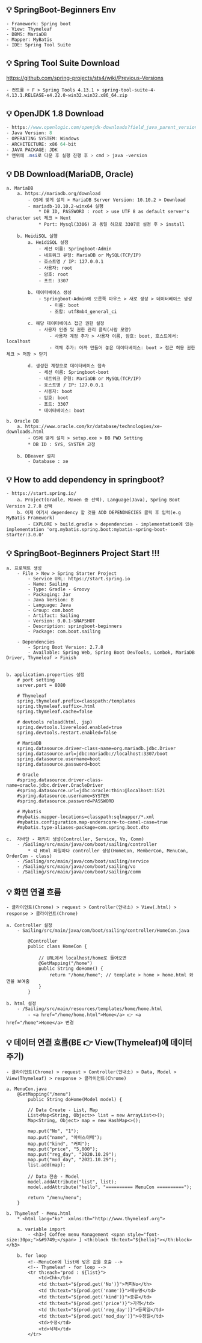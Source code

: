 ## 💡 SpringBoot-Beginners Env
    - Framework: Spring boot
    - View: Thymeleaf
    - DBMS: MariaDB
    - Mapper: MyBatis
    - IDE: Spring Tool Suite
    
## 💡 Spring Tool Suite Download 
https://github.com/spring-projects/sts4/wiki/Previous-Versions

    - 컨트롤 + F > Spring Tools 4.13.1 > spring-tool-suite-4-4.13.1.RELEASE-e4.22.0-win32.win32.x86_64.zip
    
## 💡 OpenJDK 1.8 Download
```java
- https://www.openlogic.com/openjdk-downloads?field_java_parent_version_target_id=416&field_operating_system_target_id=436&field_architecture_target_id=391&field_java_package_target_id=396
- Java Version: 8
- OPERATING SYSTEM: Windows
- ARCHITECTURE: x86 64-bit
- JAVA PACKAGE: JDK
* 맨위에 .msi로 다운 후 실행 진행 후 > cmd > java -version
```    

## 💡 DB Download(MariaDB, Oracle)
    a. MariaDB 
        a. https://mariadb.org/download
            - OS에 맞게 설치 > MariaDB Server Version: 10.10.2 > Download
            - mariadb-10.10.2-winx64 실행 
                * DB ID, PASSWORD : root > use UTF 8 as default server's character set 체크 > Next
                * Port: Mysql(3306) 과 동일 하므로 3307로 설정 후 > install
            
        b. HeidiSQL 실행
            a. HeidiSQL 설정
                - 세션 이름: Springboot-Admin
                - 네트워크 유형: MariaDB or MySQL(TCP/IP)
                - 호스트명 / IP: 127.0.0.1
                - 사용자: root
                - 암호: root
                - 포트: 3307

            b. 데이터베이스 생성
                - Springboot-Admin에 오른쪽 마우스 > 새로 생성 > 데이터베이스 생성 
                    - 이름: boot
                    - 조합: utf8mb4_general_ci 
            
            c. 해당 데이터베이스 접근 권한 설정
                - 사용자 인증 및 권한 관리 클릭(사람 모양) 
                    - 사용자 계정 추가 > 사용자 이름, 암호: boot, 호스트에서: localhost
                    - 객체 추가: 아까 만들어 놓은 데이터베이스: boot > 접근 허용 권한 체크 > 저장 > 닫기 
                    
            d. 생성한 계정으로 데이터베이스 접속
                - 세션 이름: Springboot-boot
                - 네트워크 유형: MariaDB or MySQL(TCP/IP)
                - 호스트명 / IP: 127.0.0.1
                - 사용자: boot
                - 암호: boot
                - 포트: 3307
                * 데이터베이스: boot
    
    b. Oracle DB
        a. https://www.oracle.com/kr/database/technologies/xe-downloads.html
            - OS에 맞게 설치 > setup.exe > DB PWD Setting
            * DB ID : SYS, SYSTEM 고정
            
        b. DBeaver 설치
            - Database : xe

## 💡 How to add dependency in springboot?
    - https://start.spring.io/
        a. Project(Gradle, Maven 중 선택), Language(Java), Spring Boot Version 2.7.8 선택 
        b. 이제 여기서 dependency 할 것을 ADD DEPENDNECIES 클릭 후 입력(e.g MyBatis Framework)
            - EXPLORE > build.gradle > dependencies - implementation에 있는 implementation 'org.mybatis.spring.boot:mybatis-spring-boot-starter:3.0.0' 
                    
## 💡 SpringBoot-Beginners Project Start !!!        
    a. 프로젝트 생성 
        - File > New > Spring Starter Project
            - Service URL: https://start.spring.io
            - Name: Sailing
            - Type: Gradle - Groovy 
            - Packaging: Jar
            - Java Version: 8
            - Language: Java
            - Group: com.boot
            - Artifact: Sailing
            - Version: 0.0.1-SNAPSHOT
            - Description: springboot-beginners
            - Package: com.boot.sailing
        
        - Dependencies
            - Spring Boot Version: 2.7.8
            - Available: Spring Web, Spring Boot DevTools, Lombok, MariaDB Driver, Thymeleaf > Finish
                  
                  
    b. application.properties 설정
        # port setting
        server.port = 8080

        # Thymeleaf
        spring.thymeleaf.prefix=classpath:/templates
        spring.thymeleaf.suffix=.html
        spring.thymeleaf.cache=false

        # devtools reload(html, jsp)
        spring.devtools.livereload.enabled=true
        spring.devtools.restart.enabled=false

        # MariaDB
        spring.datasource.driver-class-name=org.mariadb.jdbc.Driver
        spring.datasource.url=jdbc:mariadb://localhost:3307/boot
        spring.datasource.username=boot
        spring.datasource.password=boot

        # Oracle
        #spring.datasource.driver-class-name=oracle.jdbc.driver.OracleDriver
        #spring.datasource.url=jdbc:oracle:thin:@localhost:1521
        #spring.datasource.username=SYSTEM
        #spring.datasource.password=PASSWORD
         
        # Mybatis
        #mybatis.mapper-locations=classpath:sqlmapper/*.xml
        #mybatis.configuration.map-underscore-to-camel-case=true
        #mybatis.type-aliases-package=com.spring.boot.dto
        
    c.  자바단 - 패키지 생성(Controller, Service, Vo, Comm)
        - /Sailing/src/main/java/com/boot/sailing/controller
            * 각 Html 파일마다 controller 생성(HomeCon, MemberCon, MenuCon, OrderCon - class)          
        - /Sailing/src/main/java/com/boot/sailing/service          
        - /Sailing/src/main/java/com/boot/sailing/vo                         
        - /Sailing/src/main/java/com/boot/sailing/comm
## 💡 화면 연결 흐름
    - 클라이언트(Chrome) > request > Controller(안내소) > View(.html) > response > 클라이언트(Chrome)
    
    a. Controller 설정 
        - Sailing/src/main/java/com/boot/sailing/controller/HomeCon.java
        
            @Controller
            public class HomeCon {

                // URL에서 localhost/home로 들어오면
                @GetMapping("/home")
                public String doHome() {
                    return "/home/home"; // template > home > home.html 화면을 보여줌
                }
            }
        
    b. html 설정
        - /Sailing/src/main/resources/templates/home/home.html
            - <a href="/home/home.html">Home</a> 👉 <a href="/home">Home</a> 변경
                    
## 💡 데이터 연결 흐름(BE 👉 View(Thymeleaf)에 데이터 주기)    
    - 클라이언트(Chrome) > request > Controller(안내소) > Data, Model > View(Thymeleaf) > response > 클라이언트(Chrome)

    a. MenuCon.java
        @GetMapping("/menu")
            public String doHome(Model model) {

            // Data Create - List, Map
            List<Map<String, Object>> list = new ArrayList<>();
            Map<String, Object> map = new HashMap<>();

            map.put("No", "1");
            map.put("name", "아이스아메");
            map.put("kind", "커피");
            map.put("price", "5,000");
            map.put("reg_day", "2020.10.29");
            map.put("mod_day", "2021.10.29");
            list.add(map);

            // Data 전송 - Model
            model.addAttribute("list", list);
            model.addAttribute("hello", "========== MenuCon ==========");

            return "/menu/menu"; 
        }    
    
    b. Thymeleaf - Menu.html
        * <html lang="ko"  xmlns:th="http://www.thymeleaf.org">
            
        a. variable import 
            - <h3>[ Coffee menu Management <span style="font-size:30px;">&#9749;</span> ] <th:block th:text="${hello}"></th:block>  </h3>

        b. for loop
            <!--MenuCon에 list에 넣은 값을 호출 -->
            <!-- Thymeleaf - for loop -->      
            <tr th:each="prod : ${list}">
                <td>Chk</td>
                <td th:text="${prod.get('No')}">커피No</th>
                <td th:text="${prod.get('name')}">메뉴명</td>
                <td th:text="${prod.get('kind')}">종류</td>
                <td th:text="${prod.get('price')}">가격</td>
                <td th:text="${prod.get('reg_day')}">등록일</td>
                <td th:text="${prod.get('mod_day')}">수정일</td>
                <td>수정</td>
                <td>삭제</td>
            </tr>
            
            